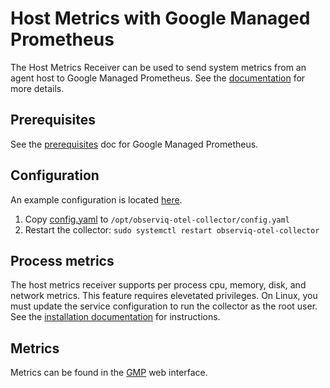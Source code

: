# Host Metrics with Google Managed Prometheus

The Host Metrics Receiver can be used to send system metrics from an agent host to Google Managed Prometheus. See the [documentation](https://github.com/open-telemetry/opentelemetry-collector-contrib/tree/main/receiver/hostmetricsreceiver) for more details.

## Prerequisites

See the [prerequisites](../README.md) doc for Google Managed Prometheus.

## Configuration

An example configuration is located [here](./config.yaml).

1. Copy [config.yaml](./config.yaml) to `/opt/observiq-otel-collector/config.yaml`
2. Restart the collector: `sudo systemctl restart observiq-otel-collector`

## Process metrics

The host metrics receiver supports per process cpu, memory, disk, and network metrics. This feature requires elevetated privileges. On Linux, you must update the service configuration to run the collector as the root user. See the [installation documentation](https://github.com/observIQ/observiq-otel-collector/blob/main/docs/installation-linux.md#configuring-the-collector) for instructions.

## Metrics

Metrics can be found in the [GMP](https://console.cloud.google.com/monitoring/prometheus) web interface.
